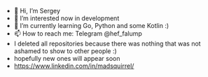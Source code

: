 - 👋 Hi, I’m Sergey
- 👀 I’m interested now in development
- 🌱 I’m currently learning Go, Python and some Kotlin :)
- 📫 How to reach me: Telegram @hef_falump
- I deleted all repositories because there was nothing that was not ashamed to show to other people :)
- hopefully new ones will appear soon
- https://www.linkedin.com/in/madsquirrel/

<!---
EvilMadSquirrel/EvilMadSquirrel is a ✨ special ✨ repository because its `README.md` (this file) appears on your GitHub profile.
You can click the Preview link to take a look at your changes.
--->

